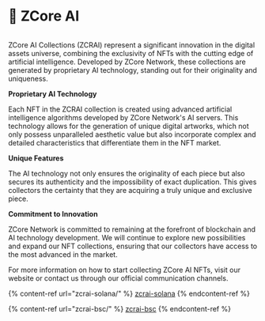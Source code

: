 # 🤖 ZCore AI

<figure><img src="../../.gitbook/assets/691e9a63-6902-4d01-86b5-82ba93d79593.png" alt=""><figcaption></figcaption></figure>

ZCore AI Collections (ZCRAI) represent a significant innovation in the digital assets universe, combining the exclusivity of NFTs with the cutting edge of artificial intelligence. Developed by ZCore Network, these collections are generated by proprietary AI technology, standing out for their originality and uniqueness.

**Proprietary AI Technology**

Each NFT in the ZCRAI collection is created using advanced artificial intelligence algorithms developed by ZCore Network's AI servers. This technology allows for the generation of unique digital artworks, which not only possess unparalleled aesthetic value but also incorporate complex and detailed characteristics that differentiate them in the NFT market.

**Unique Features**

The AI technology not only ensures the originality of each piece but also secures its authenticity and the impossibility of exact duplication. This gives collectors the certainty that they are acquiring a truly unique and exclusive piece.

**Commitment to Innovation**

ZCore Network is committed to remaining at the forefront of blockchain and AI technology development. We will continue to explore new possibilities and expand our NFT collections, ensuring that our collectors have access to the most advanced in the market.

For more information on how to start collecting ZCore AI NFTs, visit our website or contact us through our official communication channels.

{% content-ref url="zcrai-solana/" %}
[zcrai-solana](zcrai-solana/)
{% endcontent-ref %}

{% content-ref url="zcrai-bsc/" %}
[zcrai-bsc](zcrai-bsc/)
{% endcontent-ref %}
